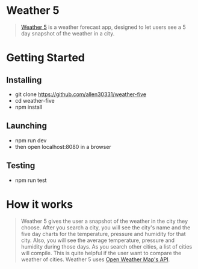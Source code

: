 <!-- <h1>Weather 5</h1>

Third portfolio project for <a href="https://www.thinkful.com/">Thinkful</a>. <a href="https://weather5.herokuapp.com/">Weather 5</a> is a weather forecast app, designed to let users see a 5 day snapshot of the weather in a city. 
<img src="css/snap_shots.png">

<h2>Getting Started</h2>
<h3>Installing</h3>
<ul>
	<li>Git clone https://github.com/allen30331/weather-five</li>
	<li>cd weather-five</li>
	<li>npm install</li>
</ul>


<h3>Launching</h3>
<ul>
	<li>npm run dev</li>
	<li>Then open localhost:8080 in a browser.</li>
</ul>

<h3>Testing</h3>
<ul>
	<li>npm run test</li>
</ul>



<h2>How it Works</h2>


<p>Weather 5 gives the user a snapshot of the weather in the city they choose. After you search a city, you will see the city's name and the five day charts for the temperature, pressure and humidity for that city. Also, you will see the average temperature, pressure and humidity during those days. As you search other cities, a list of cities will compile. This is quite helpful if the user want to compare the weather of cities.</p>


<h2>Technology</h2>
<ul>
	<li>HTML5</li>
	<li>CSS3</li>
	<li>Javascript</li>
	<li>React</li>
	<li>Redux</li>
	<li>React-Router</li>
	<li>Mocha + Chai (testing)</li>
	<li>Continuous integration and deployment with Travis CI</li>
</ul>


<h2>Responsive</h2>
<ul>
	<li>The app is fully responsive and quickly adapts to all mobile, tablet, and desktop viewports.</li>
</ul>



<h2>Image Attributions</h2>
<ul>
	<li><a href="http://www.freepik.com/free-vector/city-illustration_796650.htm"></a>http://www.freepik.com/free-vector/city-illustration_796650.htm</li>
</ul> -->

# Weather 5

> [Weather 5](https://weather5.herokuapp.com/) is a weather forecast app, designed to let users see a 5 day snapshot of the weather in a city.

# Getting Started 

## Installing 

* git clone https://github.com/allen30331/weather-five
* cd weather-five
* npm install



## Launching 

* npm run dev
* then open localhost:8080 in a browser


## Testing  

* npm run test


# How it works

> Weather 5 gives the user a snapshot of the weather in the city they choose. After you search a city, you will see the city's name and the five day charts for the temperature, pressure and humidity for that city. Also, you will see the average temperature, pressure and humidity during those days. As you search other cities, a list of cities will compile. This is quite helpful if the user want to compare the weather of cities. Weather 5 uses [Open Weather Map's API]("http://openweathermap.org").